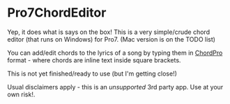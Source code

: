 # Pro7ChordEditor

Yep, it does what is says on the box!
This is a very simple/crude chord editor (that runs on Windows) for Pro7.
(Mac version is on the TODO list)


You can add/edit chords to the lyrics of a song by typing them in [ChordPro](https://www.chordpro.org/) format - where chords are inline text inside square brackets.

This is not yet finished/ready to use (but I'm getting close!)

Usual disclaimers apply - this is an *unsupported* 3rd party app. Use at your own risk!.
